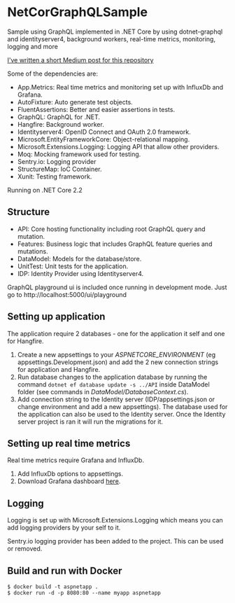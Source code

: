 # NetCorGraphQLSample

Sample using GraphQL implemented in .NET Core by using dotnet-graphql and identityserver4, background workers, real-time metrics, monitoring, logging and more

[I've written a short Medium post for this repository](https://medium.com/@robnogales/building-and-consuming-graphql-api-in-asp-net-core-3-1-a636e4a96ce6)

Some of the dependencies are:

- App.Metrics: Real time metrics and monitoring set up with InfluxDb and Grafana.
- AutoFixture: Auto generate test objects.
- FluentAssertions: Better and easier assertions in tests.
- GraphQL: GraphQL for .NET.
- Hangfire: Background worker.
- Identityserver4: OpenID Connect and OAuth 2.0 framework.
- Microsoft.EntityFrameworkCore: Object-relational mapping.
- Microsoft.Extensions.Logging: Logging API that allow other providers.
- Moq: Mocking framework used for testing.
- Sentry.io: Logging provider
- StructureMap: IoC Container.
- Xunit: Testing framework.

Running on .NET Core 2.2

## Structure

- API: Core hosting functionality including root GraphQL query and mutation.
- Features: Business logic that includes GraphQL feature queries and mutations.
- DataModel: Models for the database/store.
- UnitTest: Unit tests for the application.
- IDP: Identity Provider using Identityserver4.

GraphQL playground ui is included once running in development mode. Just go to http://localhost:5000/ui/playground

## Setting up application

The application require 2 databases - one for the application it self and one for Hangfire.

1.  Create a new appsettings to your _ASPNETCORE_ENVIRONMENT_ (eg appsettings.Development.json) and add the 2 new connection strings for application and Hangfire.
2.  Run database changes to the application database by running the command `dotnet ef database update -s ../API` inside DataModel folder (see commands in _DataModel/DatabaseContext.cs_).
3.  Add connection string to the Identity server (IDP/appsettings.json or change environment and add a new appsettings). The database used for the application can also be used to the Identity server. Once the Identity server project is ran it will run the migrations for it.

## Setting up real time metrics

Real time metrics require Grafana and InfluxDb.

1.  Add InfluxDb options to appsettings.
2.  Download Grafana dashboard [here](https://grafana.com/dashboards/2125).

## Logging

Logging is set up with Microsoft.Extensions.Logging which means you can add logging providers by your self to it.

Sentry.io logging provider has been added to the project. This can be used or removed.

## Build and run with Docker

```
$ docker build -t aspnetapp .
$ docker run -d -p 8080:80 --name myapp aspnetapp
```
